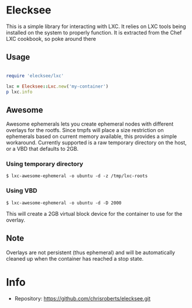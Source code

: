 # Elecksee

This is a simple library for interacting with LXC. It relies on
LXC tools being installed on the system to properly function.
It is extracted from the Chef LXC cookbook, so poke around there

## Usage

```ruby

require 'elecksee/lxc'

lxc = Elecksee::Lxc.new('my-container')
p lxc.info
```

## Awesome

Awesome ephemerals lets you create ephemeral nodes with different
overlays for the rootfs. Since tmpfs will place a size restriction
on ephemerals based on current memory available, this provides a
simple workaround. Currently supported is a raw temporary directory
on the host, or a VBD that defaults to 2GB.

### Using temporary directory

```
$ lxc-awesome-ephemeral -o ubuntu -d -z /tmp/lxc-roots
```

### Using VBD

```
$ lxc-awesome-ephemeral -o ubuntu -d -D 2000
```

This will create a 2GB virtual block device for the container
to use for the overlay.

Note
----

Overlays are not persistent (thus ephemeral) and will be automatically
cleaned up when the container has reached a stop state.

# Info

* Repository: https://github.com/chrisroberts/elecksee.git